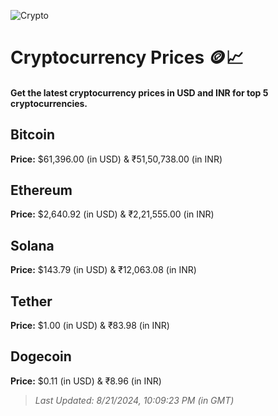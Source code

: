 
![Crypto](https://www.techguide.com.au/wp-content/uploads/2020/11/crypto3.jpeg)

# Cryptocurrency Prices 🪙📈

#### Get the latest cryptocurrency prices in USD and INR for top 5 cryptocurrencies.

## Bitcoin

**Price:** $61,396.00 (in USD) & ₹51,50,738.00 (in INR)

## Ethereum

**Price:** $2,640.92 (in USD) & ₹2,21,555.00 (in INR)

## Solana

**Price:** $143.79 (in USD) & ₹12,063.08 (in INR)

## Tether

**Price:** $1.00 (in USD) & ₹83.98 (in INR)

## Dogecoin

**Price:** $0.11 (in USD) & ₹8.96 (in INR)

> _Last Updated: 8/21/2024, 10:09:23 PM (in GMT)_
